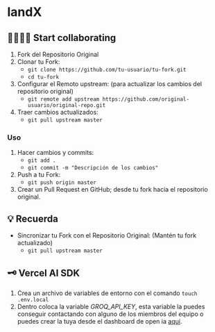 # landX


## 🫱🏼‍🫲🏼 Start collaborating
1. Fork del Repositorio Original
2. Clonar tu Fork:
   - `git clone https://github.com/tu-usuario/tu-fork.git`
   - `cd tu-fork`
4. Configurar el Remoto upstream: (para actualizar los cambios del repositorio original)
   - `git remote add upstream https://github.com/original-usuario/original-repo.git`
5. Traer cambios actualizados:
   - `git pull upstream master`


### Uso
1. Hacer cambios y commits:
   - `git add .`
   - `git commit -m "Descripción de los cambios"`
2. Push a tu Fork:
   - `git push origin master`
3. Crear un Pull Request en GitHub; desde tu fork hacia el repositorio original.


## 💡 Recuerda
- Sincronizar tu Fork con el Repositorio Original: (Mantén tu fork actualizado)
  - ```git pull upstream master```


## 🗝️ Vercel AI SDK
1. Crea un archivo de variables de entorno con el comando `touch .env.local`
2. Dentro coloca la variable *GROQ_API_KEY*, esta variable la puedes conseguir contactando con alguno de los miembros del equipo o puedes crear la tuya desde el dashboard de open ia [aquí](https://platform.openai.com/api-keys).

